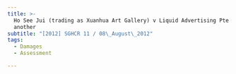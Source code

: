 ```yaml
---
title: >-
  Ho See Jui (trading as Xuanhua Art Gallery) v Liquid Advertising Pte Ltd and
  another
subtitle: "[2012] SGHCR 11 / 08\_August\_2012"
tags:
  - Damages
  - Assessment

---
```


